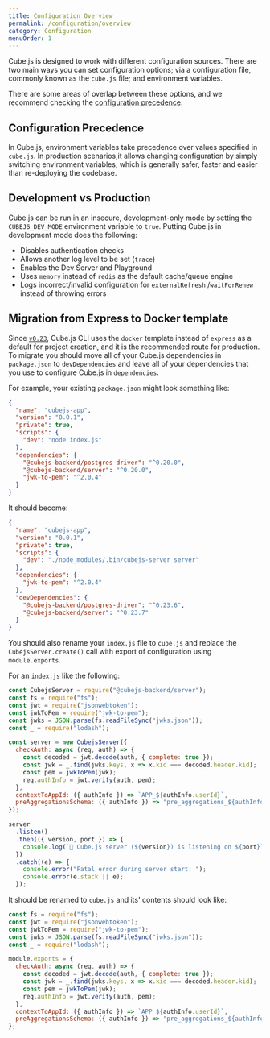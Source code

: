 ```yaml
---
title: Configuration Overview
permalink: /configuration/overview
category: Configuration
menuOrder: 1
---
```


Cube.js is designed to work with different configuration sources. There
are two main ways you can set configuration options; via a configuration
file, commonly known as the `cube.js` file; and environment variables.

There are some areas of overlap between these options, and we recommend
checking the [configuration precedence][link-configuration-precedence].

[link-configuration-precedence]: #configuration-precedence

## Configuration Precedence

In Cube.js, environment variables take precedence over values specified
in `cube.js`. In production scenarios,it allows changing configuration
by simply switching environment variables, which is generally safer,
faster and easier than re-deploying the codebase.

## Development vs Production

Cube.js can be run in an insecure, development-only mode by setting the
`CUBEJS_DEV_MODE` environment variable to `true`. Putting Cube.js in
development mode does the following:

- Disables authentication checks
- Allows another log level to be set (`trace`)
- Enables the Dev Server and Playground
- Uses `memory` instead of `redis` as the default cache/queue engine
- Logs incorrect/invalid configuration for `externalRefresh` /`waitForRenew` instead of throwing errors

## Migration from Express to Docker template

Since [`v0.23`][link-v-023-release], Cube.js CLI uses the `docker` template
instead of `express` as a default for project creation, and it is the
recommended route for production. To migrate you should move all of your
Cube.js dependencies in `package.json` to `devDependencies` and leave all of
your dependencies that you use to configure Cube.js in `dependencies`.

[link-v-023-release]: https://github.com/cube-js/cube.js/releases/tag/v0.23.0

For example, your existing `package.json` might look something like:

```json
{
  "name": "cubejs-app",
  "version": "0.0.1",
  "private": true,
  "scripts": {
    "dev": "node index.js"
  },
  "dependencies": {
    "@cubejs-backend/postgres-driver": "^0.20.0",
    "@cubejs-backend/server": "^0.20.0",
    "jwk-to-pem": "^2.0.4"
  }
}
```

It should become:

```json
{
  "name": "cubejs-app",
  "version": "0.0.1",
  "private": true,
  "scripts": {
    "dev": "./node_modules/.bin/cubejs-server server"
  },
  "dependencies": {
    "jwk-to-pem": "^2.0.4"
  },
  "devDependencies": {
    "@cubejs-backend/postgres-driver": "^0.23.6",
    "@cubejs-backend/server": "^0.23.7"
  }
}
```

You should also rename your `index.js` file to `cube.js` and replace
the `CubejsServer.create()` call with export of configuration using
`module.exports`.

For an `index.js` like the following:

```javascript
const CubejsServer = require("@cubejs-backend/server");
const fs = require("fs");
const jwt = require("jsonwebtoken");
const jwkToPem = require("jwk-to-pem");
const jwks = JSON.parse(fs.readFileSync("jwks.json"));
const _ = require("lodash");

const server = new CubejsServer({
  checkAuth: async (req, auth) => {
    const decoded = jwt.decode(auth, { complete: true });
    const jwk = _.find(jwks.keys, x => x.kid === decoded.header.kid);
    const pem = jwkToPem(jwk);
    req.authInfo = jwt.verify(auth, pem);
  },
  contextToAppId: ({ authInfo }) => `APP_${authInfo.userId}`,
  preAggregationsSchema: ({ authInfo }) => "pre_aggregations_${authInfo.userId}"
});

server
  .listen()
  .then(({ version, port }) => {
    console.log(`🚀 Cube.js server (${version}) is listening on ${port}`);
  })
  .catch((e) => {
    console.error("Fatal error during server start: ");
    console.error(e.stack || e);
  });
```

It should be renamed to `cube.js` and its' contents should look like:

```javascript
const fs = require("fs");
const jwt = require("jsonwebtoken");
const jwkToPem = require("jwk-to-pem");
const jwks = JSON.parse(fs.readFileSync("jwks.json"));
const _ = require("lodash");

module.exports = {
  checkAuth: async (req, auth) => {
    const decoded = jwt.decode(auth, { complete: true });
    const jwk = _.find(jwks.keys, x => x.kid === decoded.header.kid);
    const pem = jwkToPem(jwk);
    req.authInfo = jwt.verify(auth, pem);
  },
  contextToAppId: ({ authInfo }) => `APP_${authInfo.userId}`,
  preAggregationsSchema: ({ authInfo }) => "pre_aggregations_${authInfo.userId}"
};
```

